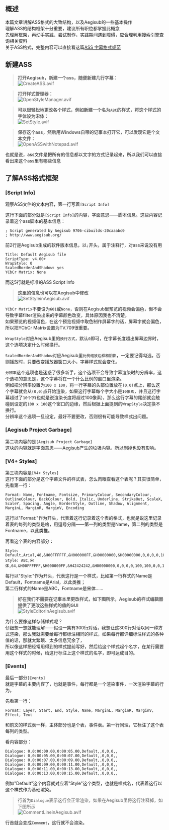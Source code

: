 ## 概述
本篇文章讲解ASS格式的大致结构，以及Aegisub的一些基本操作  
理解ASS的结构框架十分重要，建议所有职位都掌握此概念  
先理解框架，再动手实践、尝试制作，实践期间遇到障碍，应合理利用搜索引擎查询相关资料  
关于ASS格式，完整内容可以直接看这篇[ASS 字幕格式规范](https://github.com/weizhenye/ASS/wiki/ASS-%E5%AD%97%E5%B9%95%E6%A0%BC%E5%BC%8F%E8%A7%84%E8%8C%83)



## 新建ASS
> **打开Aegisub，新建一个ass，随便新建几行字幕：**  
> ![CreateASS.avif](./Media/CreateASS.avif)

> **打开样式管理器：**  
> ![OpenStyleManager.avif](./Media/OpenStyleManager.avif)

> **可以很轻松地更改各个样式，例如新建一个名为`ABC`的样式，将这个样式的字体设为宋体：**  
> ![SetStyle.avif](./Media/SetStyle.avif)

> **保存这个ass，然后用Windows自带的记事本打开它，可以发现它是个文本文件：**  
> ![OpenASSwithNotepad.avif](./Media/OpenASSwithNotepad.avif)

也就是说，ass文件是把所有的信息都以文字的方式记录起来，所以我们可以直接看出来这个ass里有哪些信息



## 了解ASS格式框架

### \[Script Info\]
观察ASS文件的文本内容，第一行写着`[Script Info]`  

这行下面的部分就是`[Script Info]`的内容，字面意思——脚本信息。这些内容记录着这个ass脚本的基本信息：
```
; Script generated by Aegisub 9706-cibuilds-20caaabc0
; http://www.aegisub.org/
```

前2行是Aegisub生成的软件版本信息，以`;`开头，属于注释行，对ass来说没有用
```
Title: Default Aegisub file
ScriptType: v4.00+
WrapStyle: 0
ScaledBorderAndShadow: yes
YCbCr Matrix: None
```
而这5行就是标准的ASS Script Info  
> **这里的信息也可以在Aegisub中修改**  
> ![SetStyleinAegisub.avif](./Media/SetStyleinAegisub.avif)

`YCbCr Matrix`不要设为`601`或`None`，否则在Aegisub里预览的视频会偏色，但不会导致字幕filter渲染出来的字幕颜色改变，具体原因我也不清楚。  
如果预览的视频偏色，在这个预览视频中取色制作屏幕字的话，屏幕字就会偏色，所以把YCbCr Matrix设置为TV.709很重要。  

`WrapStyle`对应Aegisub里的`换行方式`，默认`0`即可，在字幕长度超出屏幕边界时，这个选项决定什么时候换行。  

`ScaledBorderAndShadow`对应Aegisub里`比例缩放边框和阴影`，一定要记得勾选，否则播放时，只要改变播放器窗口大小，字幕样式就会变化。  

`分辨率`这个选项也是迷惑了很多新手，这个选项不会导致字幕渲染时的分辨率，这个选项的意思是，这个字幕将在一个什么比例的窗口里渲染。  
例如把分辨率设置为`100 x 100`，将一行字幕的头部位置放在`(0,0)`点上，那么这个字幕就会从`(0,0)`点开始渲染，如果这行字幕每个字大小是`10像素`，并且这行字幕超过了`10个字`(也就是说渲染长度将超过100像素)，那么这行字幕的尾部就会触碰到设定的`100 x 100`这个窗口的边缘，然后根据上面提到的`WrapStyle`决定换不换行。  
分辨率这个选项一旦设定，最好不要更改，否则很有可能导致样式出问题。  

### \[Aegisub Project Garbage\]
第二块内容的是`[Aegisub Project Garbage]`  
这块的内容就是字面意思——Aegisub产生的垃圾内容。所以删掉也没有影响。

### \[V4+ Styles\]
第三块内容是`[V4+ Styles]`  
这行下面的部分是这个字幕文件的样式表，怎么肉眼查看这个表呢？其实很简单，先看第一行：  
```
Format: Name, Fontname, Fontsize, PrimaryColour, SecondaryColour, OutlineColour, BackColour, Bold, Italic, Underline, StrikeOut, ScaleX, ScaleY, Spacing, Angle, BorderStyle, Outline, Shadow, Alignment, MarginL, MarginR, MarginV, Encoding
```
这行以"Format:"作为开头，代表着这行记录着这个表的格式，也就是说这里记录着表的每列的类型是啥，用逗号分隔——第一列的类型是Name，第二列的类型是Fontname，以此类推。  

再看这个表的内容部分：
```
Style: Default,Arial,48,&H00FFFFFF,&H000000FF,&H00000000,&H00000000,0,0,0,0,100,100,0,0,1,2,2,2,10,10,10,1
Style: ABC,宋体,64,&H00FFFFFF,&H000000FF,&H42424242,&H00000000,0,0,0,0,100,100,0,0,1,3,0,2,0,0,40,0
```
每行以"Style:"作为开头，代表这行是一个样式，比如第一行样式的Name是Default，Fontname是Arial，以此类推；  
第二行样式的Name是ABC，Fontname是宋体……

> **好在我们不需要在记事本里更改样式，如下图所示，Aegisub的样式编辑器提供了更改这些样式的值的GUI**  
> ![StyleEditorinAegisub.avif](./Media/StyleEditorinAegisub.avif)

为什么要像这样存储样式呢？  
仔细想一想就能理解——假设一集有300行对话，我想让这300行对话以同一种方式渲染，那么我就需要给每行都标注相同的样式，如果每行都详细标注样式的各种值的话，那就太繁琐、太多信息冗余了，  
所以像这样把经常用得到的样式提前写好，然后给这个样式起个名字，在某行需要用这个样式的时候，给这行标注上这个样式的名字，即可达成目的。

### \[Events\]
最后一部分`[Events]`  
就是字幕的主要内容了，也就是事件，每行都是一个渲染事件，一次渲染字幕的行为。  

先看第一行：
```
Format: Layer, Start, End, Style, Name, MarginL, MarginR, MarginV, Effect, Text
```
和前文的样式表一样，主体部分也是个表，事件表。第一行同理，它标注了这个表每列的类型。  

看内容部分：
```
Dialogue: 0,0:00:00.00,0:00:05.00,Default,,0,0,0,,
Dialogue: 0,0:00:05.00,0:00:07.00,Default,,0,0,0,,
Dialogue: 0,0:00:07.00,0:00:09.00,Default,,0,0,0,,
Dialogue: 0,0:00:09.00,0:00:11.00,Default,,0,0,0,,
Dialogue: 0,0:00:11.00,0:00:13.00,Default,,0,0,0,,
Dialogue: 0,0:00:13.00,0:00:15.00,Default,,0,0,0,,
```
例如"Default"这个内容就对应着"Style"这个类型，也就是样式名，代表着这行以这个样式作为基础渲染。  

> 行首为`Dialogue`表示这行会正常渲染，如果在Aegisub里将这行注释掉，如下图所示  
> ![CommentLineinAegisub.avif](./Media/CommentLineinAegisub.avif)

行首就会变成`Comment`，这行就不会渲染。
